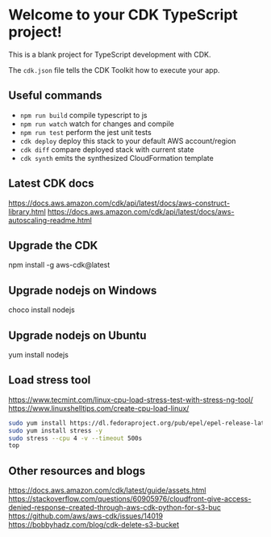 # Welcome to your CDK TypeScript project!

This is a blank project for TypeScript development with CDK.

The `cdk.json` file tells the CDK Toolkit how to execute your app.

## Useful commands

 * `npm run build`   compile typescript to js
 * `npm run watch`   watch for changes and compile
 * `npm run test`    perform the jest unit tests
 * `cdk deploy`      deploy this stack to your default AWS account/region
 * `cdk diff`        compare deployed stack with current state
 * `cdk synth`       emits the synthesized CloudFormation template

## Latest CDK docs
https://docs.aws.amazon.com/cdk/api/latest/docs/aws-construct-library.html
https://docs.aws.amazon.com/cdk/api/latest/docs/aws-autoscaling-readme.html

## Upgrade the CDK
npm install -g aws-cdk@latest

## Upgrade nodejs on Windows
choco install nodejs

## Upgrade nodejs on Ubuntu
yum install nodejs

## Load stress tool
https://www.tecmint.com/linux-cpu-load-stress-test-with-stress-ng-tool/
https://www.linuxshelltips.com/create-cpu-load-linux/

``` bash
sudo yum install https://dl.fedoraproject.org/pub/epel/epel-release-latest-7.noarch.rpm -y
sudo yum install stress -y
sudo stress --cpu 4 -v --timeout 500s
top
```

## Other resources and blogs
https://docs.aws.amazon.com/cdk/latest/guide/assets.html
https://stackoverflow.com/questions/60905976/cloudfront-give-access-denied-response-created-through-aws-cdk-python-for-s3-buc
https://github.com/aws/aws-cdk/issues/14019
https://bobbyhadz.com/blog/cdk-delete-s3-bucket